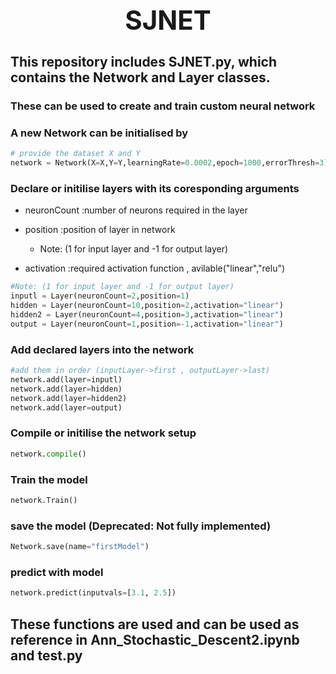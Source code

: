 <div align="center">
  <h1 style="font-size: 3em;">SJNET</h1>
</div>


## This repository includes SJNET.py, which contains the Network and Layer classes.
### These can be used to create and train custom neural network

### A new Network can be initialised by 

```python
# provide the dataset X and Y 
network = Network(X=X,Y=Y,learningRate=0.0002,epoch=1000,errorThresh=3)
```
### Declare or initilise layers with its coresponding arguments
- neuronCount :number of neurons required in the layer

- position    :position of layer in network

  - Note: (1 for input layer and -1 for output layer)

- activation  :required activation function , avilable("linear","relu")

```python
#Note: (1 for input layer and -1 for output layer)
inputl = Layer(neuronCount=2,position=1)
hidden = Layer(neuronCount=10,position=2,activation="linear")
hidden2 = Layer(neuronCount=4,position=3,activation="linear")
output = Layer(neuronCount=1,position=-1,activation="linear")
```
### Add declared layers into the network 

```python
#add them in order (inputLayer->first , outputLayer->last)
network.add(layer=inputl)
network.add(layer=hidden)
network.add(layer=hidden2)
network.add(layer=output)
```
### Compile or initilise the network setup

```python
network.compile()
```
### Train the model

```python
network.Train()
```
### save the model (Deprecated: Not fully implemented)

```python
Network.save(name="firstModel")
```
### predict with model

```python
network.predict(inputvals=[3.1, 2.5])
```
## These functions are used and can be used as reference in Ann_Stochastic_Descent2.ipynb and test.py


